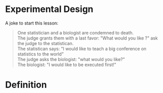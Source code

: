 # Experimental Design

A joke to start this lesson:
> One statistician and a biologist are condemned to death.  
> The judge grants them with a last favor: "What would you like ?" ask the judge to the statistican.  
> The statistican says: "I would like to teach a big conference on statistics to the world"  
> The judge asks the biologist: "what would you like?"  
> The biologist: "I would like to be executed first!"  

# Definition
